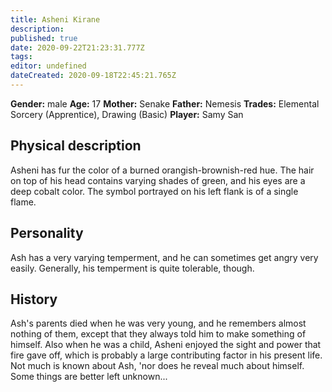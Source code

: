 ```yaml
---
title: Asheni Kirane
description: 
published: true
date: 2020-09-22T21:23:31.777Z
tags: 
editor: undefined
dateCreated: 2020-09-18T22:45:21.765Z
---
```


**Gender:** male
**Age:** 17
**Mother:** Senake
**Father:** Nemesis
**Trades:** Elemental Sorcery (Apprentice), Drawing (Basic)
**Player:** Samy San

## Physical description

Asheni has fur the color of a burned orangish-brownish-red hue. The hair on top of his head contains varying shades of green, and his eyes are a deep cobalt color. The symbol portrayed on his left flank is of a single flame.

## Personality

Ash has a very varying temperment, and he can sometimes get angry very easily. Generally, his temperment is quite tolerable, though.

## History

Ash's parents died when he was very young, and he remembers almost nothing of them, except that they always told him to make something of himself. Also when he was a child, Asheni enjoyed the sight and power that fire gave off, which is probably a large contributing factor in his present life. Not much is known about Ash, 'nor does he reveal much about himself. Some things are better left unknown...